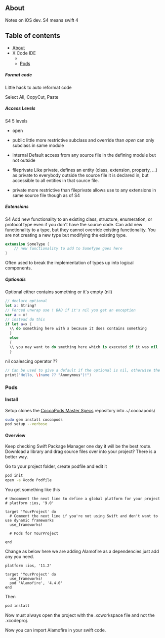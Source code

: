 ## About

Notes on iOS dev. S4 means swift 4

## Table of contents

- [About](#about)
- X Code IDE
  - [](#x)
  - [Pods](#pods)



##### Format code

Little hack to auto reformat code

Select All, CopyCut, Paste

##### Access Levels
S4
5 levels 

* open

* public little more restrictive subclass and override than *open* can only subclass in same module

* internal Default access from any source file in the defining module but not outside

* fileprivate Like private, defines an entity (class, extension, property, ...) as private to everybody outside the source file it is declared in, but accessible to all entities in that source file.

* private more restrictive than fileprivate allows use to any extensions in same source file though as of S4

##### Extensions
S4
Add new functionality to an existing class, structure, enumeration, or protocol type even if you don't have the source code.
Can add new functionality to a type, but they cannot override existing functionality. You are not creating a new type but modifying the existing type.
```swift
extension SomeType {
    // new functionality to add to SomeType goes here
}
```
Often used to break the implementation of types up into logical components.

##### Optionals
Optional either contains something or it's empty (nil)
```swift
// declare optional
let x: String?
// Forced unwrap use ! BAD if it's nil you get an exception 
var a = x!
// instead do this
if let a=x {
  \\ do something here with a because it does contains something
  }
  else
  {
  \\ you may want to do smething here which is executed if it was nil
  }
```
nil coalescing operator ??
```swift
// Can be used to give a default if the optional is nil, otherwise the actual value of the optional is given
print("Hello, \(name ?? "Anonymous")!")
```

### Pods

#### Install
Setup clones the [CocoaPods Master Specs](https://github.com/CocoaPods/Specs) repository into ~/.cocoapods/
```sh
sudo gem install cocoapods
pod setup --verbose
```


#### Overview
Keep checking Swift Package Manager one day it will be the best route.
Download a library and drag source files over into your project? There is a better way. 

Go to your project folder, create podfile and edit it 
```sh
pod init
open -a Xcode Podfile
```

You get something like this
```
# Uncomment the next line to define a global platform for your project
# platform :ios, '9.0'

target 'YourProject' do
  # Comment the next line if you're not using Swift and don't want to use dynamic frameworks
  use_frameworks!

  # Pods for YourProject

end
```

Change as below here we are adding Alamofire as a dependencies just add any you need.

```
platform :ios, '11.2'

target 'YourProject' do
  use_frameworks!
  pod 'Alamofire', '4.4.0'
end
```

Then

```sh
pod install
```

Now must always open the project with the .xcworkspace file and not the .xcodeproj.

Now you can import Alamofire in your swift code.
